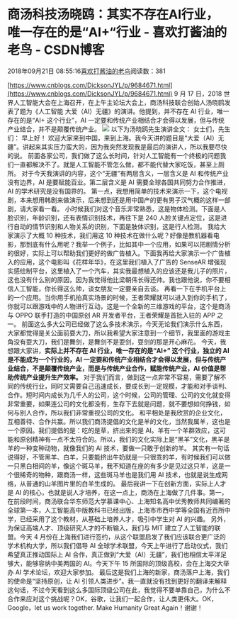 
# 商汤科技汤晓鸥：其实不存在AI行业，唯一存在的是“AI+“行业 - 喜欢打酱油的老鸟 - CSDN博客


2018年09月21日 08:55:16[喜欢打酱油的老鸟](https://me.csdn.net/weixin_42137700)阅读数：381


[https://www.cnblogs.com/DicksonJYL/p/9684671.html](https://www.cnblogs.com/DicksonJYL/p/9684671.html)
9 月 17 日，2018 世界人工智能大会在上海召开，在上午主论坛大会上，商汤科技联合创始人汤晓鸥发表了题为《人工智能 大爱（AI）无疆》的演讲。他提到，并不存在 AI 行业，唯一存在的是“AI+ 这个行业”，AI 一定要和传统产业相结合才会得以发展，但与传统产业结合，并不是颠覆传统产业。
![](https://img-blog.csdn.net/20180921085456548?watermark/2/text/aHR0cHM6Ly9ibG9nLmNzZG4ubmV0L3dlaXhpbl80MjEzNzcwMA==/font/5a6L5L2T/fontsize/400/fill/I0JBQkFCMA==/dissolve/70)
以下为汤晓鸥先生演讲全文：
女士们，先生们：
早上好！
欢迎大家来到中国，来到上海。我今天讲的题目是“大爱（AI）无疆”。讲起来其实压力蛮大的，因为我突然发现我是最后的演讲人，所以我要尽快的说。
前面各家公司，我们做了这么长时间，针对人工智能有一个终极的问题我们一直都解决不了。就是人工智能不管怎么做，都不能代替大家吃饭，甚至上厕所。
对于今天我演讲的内容，这个“无疆”有两层含义，一层含义是 AI 和传统产业没有边界，AI 是要赋能百业。第二层含义是 AI 需要全球各国共同努力合作推进，AI 的学术研究是没有国界的。
第一点，我想用简单的技术来演示一下，这个电视剧，本来想用韩剧来做演示，后来想到还是用中国产的更有男子汉气概的这样一部剧，请大家看一看。
小时候我们对这个音乐非常熟悉，这是物体检测。下面是人脸识别，年龄识别，还有表情识别技术，再往下是 240 人脸关键点定位，这是进行自动的情节识别和人物关系的识别，下面是肢体识别，这是行人检测。
我给大家演示了大概 10 种技术，我们用这 10 种技术在做什么呢？好像是教机器看电影，那到底有什么用呢？我举一个例子，比如其中一个应用，如果可以把剧情分析的很好，实际上可以帮助我们更好的做广告植入。下面我再给大家演示一个广告植入的应用，这个电影叫《花样年华》，在这里我们植入了广告的 SenseAR 增强现实感绘制平台，这里植入了一个汽车，其实我最想植入的应该还是我儿子的照片，这也没有什么别的原因，因为我觉得他比梁朝伟长得还帅。我也跟他说，你不要相信人工智能，你长得这么帅，谈女朋友一定要亲自去谈。
再看一下在手机平台上的一个应用。当你用手机拍真实场景的时候，王者荣耀就可以进入到你的手机了，你就可以跟游戏中的人物进行互动，这是一个全新的三维游戏的平台，这个是商汤与 OPPO 联手打造的中国原创 AR 开发者平台，王者荣耀是首批入驻的 APP 之一。
前面这么多大公司已经做了这么多技术演示，今天无论我们演示什么东西，大家都觉得是关公面前耍大刀，所以我希望大家注意到一个细节，我里面的游戏主角没有耍大刀，我们是舞剑，是舞剑不是耍剑，耍剑的那是开心麻花。
今天，我想跟大家讲，**实际上并不存在 AI 行业，唯一存在的是“AI+” 这个行业，独立的 AI 是不能成为一个行业的，AI 一定要和传统产业相结合才会得以发展，但与传统产业结合，不是颠覆传统产业，而是与传统产业合作，赋能传统产业，AI 价值是帮助传统产业提升生产效率。**
对于我们而言，做到这一点非常不容易，需要了解不同的传统行业，同时又需要自己迅速成长，要成长到一定规模，才能和对手谈判、合作。短时间内成长为几千人的公司，这个时候，公司的管理、公司的文化就变得非常重要，如果连公司的文化都没有，生存下去就是问题，就不要想如何挣钱，如何与别人合作，所以我们非常重视公司的文化。
和平相处是我欣赏的企业文化，互相善待、合作共赢。所以我们商汤提倡的文化是羊的文化，当然我属羊，这也是一个原因。我们提倡的是：吃的是草，挤出来的是 AI。羊有一个羊群效应，这可能和原创精神有一点不太符合的。所以，我们的文化实际上是“黑羊”文化，黑羊是羊的一种变种动物，就像我们的 AI 技术，要做一只敢于创新的羊。
其实有一句话说得好，不管黑羊、白羊，只要能挤出牛奶就是一只很乖的羊，有时候我们可以做一只黑白相间的羊，像这个斑马羊，我不知道在座的有多少是见过这只羊，这是一个很稀奇的物种，跟商汤一样，这些斑马羊也是我们用 AI 技术，也就是说生成网络，从普通的山羊图片里的白羊生成的。
最后我讲一下在创新方面，实际上人才是 AI 的核心，也就是说人才培养，在这一点上，商汤在上海做了几件事。第一，在前段时间，商汤联合华东师范大学慕课中心、上海知名高中优秀教师共同编著的全球第一本，人工智能高中版教科书已经出版，上海市市西中学等全国有近百所中学，已经采用了这个教材，从基础上培养人才，吸引中学生对 AI 的兴趣。
另外，为保证高端人才、顶级研究人才的不断输入，我们与 MIT 建立了人工智能的联盟。今天 4 月份在上海我们进行签约，从这个联盟启发了我们应该联合更广泛的学术机构大学，所以我们倡导 AI 全球学术联盟，今天上午进行了启动仪式，我们希望真正推动国际上 AI 合作，真正做到“大爱（AI）无疆”，我们也相信太平洋足够大，能够容纳中美两国的 AI。今天下午 15 所国际的顶级高校，会在上海交大举办 AI 学术论坛，欢迎大家参加。
最后这是我们上海的新家，商汤落户上海，我们的使命是“坚持原创，让 AI 引领人类进步”。我一直就没有找到更好的翻译来解释这句话，不过今天看到这么多国际顶级公司在此，我觉得不要单靠自己，为什么不合作来应对这个挑战呢？OK，谷歌，让我们一起合作，让人类更伟大。OK，Google，let us work together. Make Humanity Great Again！谢谢！

